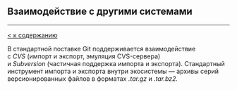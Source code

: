 ## Взаимодействие с другими системами

------

[< к содержанию](readme.md)

В стандартной поставке Git поддерживается взаимодействие с _CVS_ (импорт и экспорт, эмуляция CVS-сервера) и _Subversion_ (частичная поддержка импорта и экспорта). Стандартный инструмент импорта и экспорта внутри экосистемы — архивы серий версионированных файлов в форматах _.tar.gz_ и _.tar.bz2._
